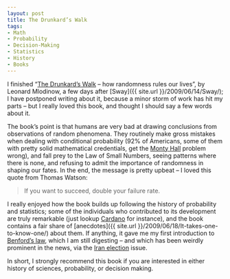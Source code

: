 ```yaml
---
layout: post
title: The Drunkard’s Walk
tags:
- Math
- Probability
- Decision-Making
- Statistics
- History
- Books
---
```


I finished “[The Drunkard’s Walk](http://www.amazon.com/Drunkards-Walk-Randomness-Rules-Lives/dp/0375424040) – how randomness rules our lives”, by Leonard Mlodinow, a few days after [Sway]({{ site.url }}/2009/06/14/Sway/); I have postponed writing about it, because a minor storm of work has hit my parts – but I really loved this book, and thought I should say a few words about it.  

The book’s point is that humans are very bad at drawing conclusions from observations of random phenomena. They routinely make gross mistakes when dealing with conditional probability (92% of Americans, some of them with pretty solid mathematical credentials, get the [Monty Hall](http://www.codinghorror.com/blog/archives/001278.html) problem wrong), and fall prey to the Law of Small Numbers, seeing patterns where there is none, and refusing to admit the importance of randomness in shaping our fates. In the end, the message is pretty upbeat – I loved this quote from Thomas Watson:   

> If you want to succeed, double your failure rate.

I really enjoyed how the book builds up following the history of probability and statistics; some of the individuals who contributed to its development are truly remarkable (just lookup [Cardano](http://en.wikipedia.org/wiki/Gerolamo_Cardano) for instance), and the book contains a fair share of [anecdotes]({{ site.url }}/2009/06/18/It-takes-one-to-know-one/) about them. If anything, it gave me my first introduction to [Benford’s law](http://mathworld.wolfram.com/BenfordsLaw.html), which I am still digesting – and which has been weirdly prominent in the news, via the [Iran election](http://www.fivethirtyeight.com/2009/06/karroubis-unlucky-7s.html) issue.  

In short, I strongly recommend this book if you are interested in either history of sciences, probability, or decision making.
